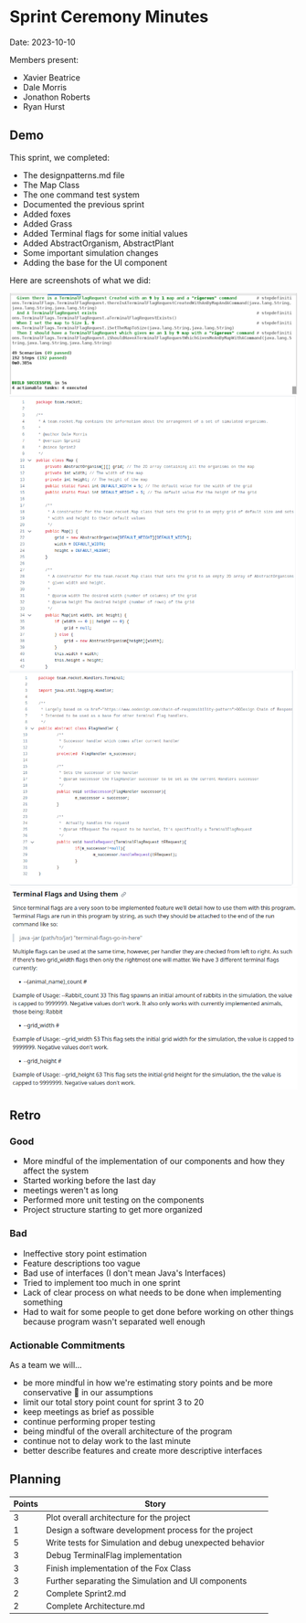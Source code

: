 # Sprint Ceremony Minutes
  
Date: 2023-10-10

Members present:

* Xavier Beatrice
* Dale Morris
* Jonathon Roberts
* Ryan Hurst
  
## Demo

This sprint, we completed:

* The designpatterns.md file
* The Map Class
* The one command test system
* Documented the previous sprint
* Added foxes
* Added Grass
* Added Terminal flags for some initial values
* Added AbstractOrganism, AbstractPlant
* Some important simulation changes
* Adding the base for the UI component

Here are screenshots of what we did:

![Terminal running tests](/doc/s2pics/OneCommandTestsS2.png)
![Map Class](/doc/s2pics/MapS2.png)
![Abstract Terminal Flag Handler](/doc/s2pics/TerminalFlagHandlerS2.png)
![Terminal Flag Handler README](/doc/s2pics/TerminalFlagReadmeS2.png)

## Retro

### Good

* More mindful of the implementation of our components and how they affect the system
* Started working before the last day
* meetings weren't as long 
* Performed more unit testing on the components
* Project structure starting to get more organized

### Bad

* Ineffective story point estimation
* Feature descriptions too vague
* Bad use of interfaces (I don't mean Java's Interfaces)
* Tried to implement too much in one sprint 
* Lack of clear process on what needs to be done when implementing something
* Had to wait for some people to get done before working on other things because program wasn't separated well enough

### Actionable Commitments

As a team we will...

* be more mindful in how we're estimating story points and be more conservative 🐘 in our assumptions
* limit our total story point count for sprint 3 to 20
* keep meetings as brief as possible
* continue performing proper testing
* being mindful of the overall architecture of the program
* continue not to delay work to the last minute
* better describe features and create more descriptive interfaces

## Planning

Points | Story
-------|--------
3      | Plot overall architecture for the project
1      | Design a software development process for the project
5      | Write tests for Simulation and debug unexpected behavior
3      | Debug TerminalFlag implementation
3      | Finish implementation of the Fox Class
3      | Further separating the Simulation and UI components
2      | Complete Sprint2.md
2      | Complete Architecture.md
